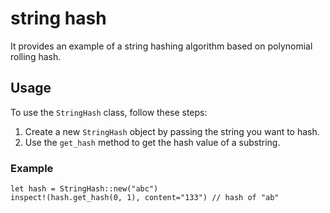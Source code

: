 # string hash
It provides an example of a string hashing algorithm based on polynomial rolling hash.

## Usage

To use the `StringHash` class, follow these steps:

1. Create a new `StringHash` object by passing the string you want to hash.
2. Use the `get_hash` method to get the hash value of a substring.

### Example

```moonbit
let hash = StringHash::new("abc")
inspect!(hash.get_hash(0, 1), content="133") // hash of "ab"
```